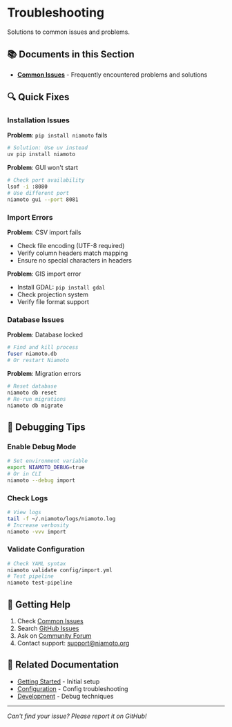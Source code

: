 # Troubleshooting

Solutions to common issues and problems.

## 📚 Documents in this Section

- **[Common Issues](common-issues.md)** - Frequently encountered problems and solutions

## 🔍 Quick Fixes

### Installation Issues

**Problem**: `pip install niamoto` fails
```bash
# Solution: Use uv instead
uv pip install niamoto
```

**Problem**: GUI won't start
```bash
# Check port availability
lsof -i :8080
# Use different port
niamoto gui --port 8081
```

### Import Errors

**Problem**: CSV import fails
- Check file encoding (UTF-8 required)
- Verify column headers match mapping
- Ensure no special characters in headers

**Problem**: GIS import error
- Install GDAL: `pip install gdal`
- Check projection system
- Verify file format support

### Database Issues

**Problem**: Database locked
```bash
# Find and kill process
fuser niamoto.db
# Or restart Niamoto
```

**Problem**: Migration errors
```bash
# Reset database
niamoto db reset
# Re-run migrations
niamoto db migrate
```

## 🐛 Debugging Tips

### Enable Debug Mode
```bash
# Set environment variable
export NIAMOTO_DEBUG=true
# Or in CLI
niamoto --debug import
```

### Check Logs
```bash
# View logs
tail -f ~/.niamoto/logs/niamoto.log
# Increase verbosity
niamoto -vvv import
```

### Validate Configuration
```bash
# Check YAML syntax
niamoto validate config/import.yml
# Test pipeline
niamoto test-pipeline
```

## 💬 Getting Help

1. Check [Common Issues](common-issues.md)
2. Search [GitHub Issues](https://github.com/niamoto/niamoto/issues)
3. Ask on [Community Forum](https://forum.niamoto.org)
4. Contact support: support@niamoto.org

## 🔗 Related Documentation

- [Getting Started](../01-getting-started/) - Initial setup
- [Configuration](../08-configuration/) - Config troubleshooting
- [Development](../11-development/) - Debug techniques

---
*Can't find your issue? Please report it on GitHub!*
